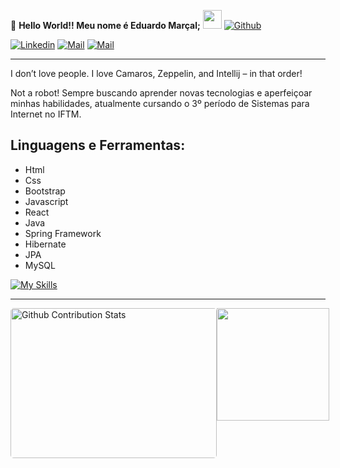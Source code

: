 📝 **Hello World!! Meu nome é Eduardo Marçal;** <img src="https://media.giphy.com/media/WUlplcMpOCEmTGBtBW/giphy.gif" width="30">  [![Github](https://img.shields.io/github/followers/EduardoMarcal-347?label=Follow%20Me&style=social)](https://github.com/EduardoMarcal-347)

[![Linkedin](https://img.shields.io/badge/LinkedIn-Eduardo%20Marçal-blue?logo=Linkedin&logoColor=blue&labelColor=black)](https://br.linkedin.com/in/eduardo-mar%C3%A7al-de-souza-filho-9037231b4)
[![Mail](https://img.shields.io/badge/Gmail-edumsfilho347@gmail.com-red?logo=Gmail&logoColor=Red&labelColor=black)](mailto:edumsfilho347@gmail.com)
[![Mail](https://img.shields.io/badge/Instagram-marcalv07-white?logo=Instagram&logoColor=Pink&labelColor=black)](https://www.instagram.com/edumv__07/?next=%2F)
<hr>

I don’t love people. I love Camaros, Zeppelin, and Intellij – in that order!

Not a robot! Sempre buscando aprender novas tecnologias e aperfeiçoar minhas habilidades, atualmente cursando o 3º período de Sistemas para Internet no IFTM. 

Linguagens e Ferramentas:
-
- Html
- Css
- Bootstrap
- Javascript
- React
- Java
- Spring Framework
- Hibernate
- JPA
- MySQL

[![My Skills](https://skills.thijs.gg/icons?i=html,css,bootstrap,js,react,vite,java,spring,hibernate,mysql,kotlin,github,git)](https://skills.thijs.gg)
<hr>
<p style="display: flex; justify-contect: space-between;">
<img style="border-radius: 5px; margin-bottom: 5px" alt="Github Contribution Stats" width="330px" height="240px" src="https://github-contribution-stats.vercel.app/api/?username=EduardoMarcal-347" />
<img height="180em" src="https://github-readme-stats.vercel.app/api/top-langs/?username=EduardoMarcal-347&layout=compact&langs_count=7&theme=dracula"/>
</p>


